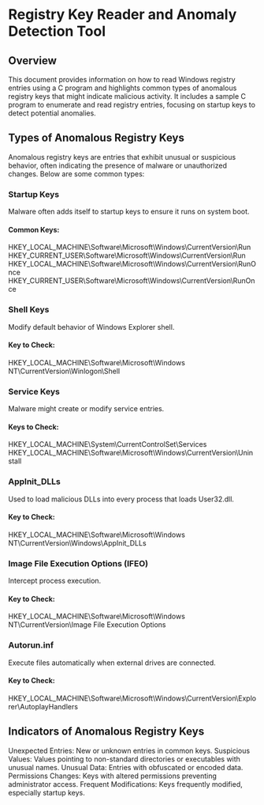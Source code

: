 
# Registry Key Reader and Anomaly Detection Tool
## Overview
This document provides information on how to read Windows registry entries using a C program and highlights common types of anomalous registry keys that might indicate malicious activity. It includes a sample C program to enumerate and read registry entries, focusing on startup keys to detect potential anomalies.

## Types of Anomalous Registry Keys
Anomalous registry keys are entries that exhibit unusual or suspicious behavior, often indicating the presence of malware or unauthorized changes. Below are some common types:

### Startup Keys
Malware often adds itself to startup keys to ensure it runs on system boot.

#### Common Keys:

HKEY_LOCAL_MACHINE\Software\Microsoft\Windows\CurrentVersion\Run
HKEY_CURRENT_USER\Software\Microsoft\Windows\CurrentVersion\Run
HKEY_LOCAL_MACHINE\Software\Microsoft\Windows\CurrentVersion\RunOnce
HKEY_CURRENT_USER\Software\Microsoft\Windows\CurrentVersion\RunOnce
### Shell Keys
Modify default behavior of Windows Explorer shell.

#### Key to Check:

HKEY_LOCAL_MACHINE\Software\Microsoft\Windows NT\CurrentVersion\Winlogon\Shell
### Service Keys
Malware might create or modify service entries.

#### Keys to Check:

HKEY_LOCAL_MACHINE\System\CurrentControlSet\Services
HKEY_LOCAL_MACHINE\Software\Microsoft\Windows\CurrentVersion\Uninstall
### AppInit_DLLs
Used to load malicious DLLs into every process that loads User32.dll.

#### Key to Check:

HKEY_LOCAL_MACHINE\Software\Microsoft\Windows NT\CurrentVersion\Windows\AppInit_DLLs
### Image File Execution Options (IFEO)
Intercept process execution.

#### Key to Check:

HKEY_LOCAL_MACHINE\Software\Microsoft\Windows NT\CurrentVersion\Image File Execution Options
### Autorun.inf
Execute files automatically when external drives are connected.

#### Key to Check:

HKEY_LOCAL_MACHINE\Software\Microsoft\Windows\CurrentVersion\Explorer\AutoplayHandlers
## Indicators of Anomalous Registry Keys
Unexpected Entries: New or unknown entries in common keys.
Suspicious Values: Values pointing to non-standard directories or executables with unusual names.
Unusual Data: Entries with obfuscated or encoded data.
Permissions Changes: Keys with altered permissions preventing administrator access.
Frequent Modifications: Keys frequently modified, especially startup keys.